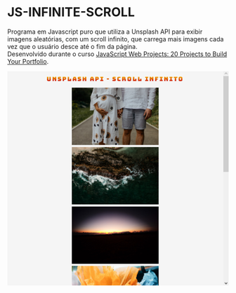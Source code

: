 # JS-INFINITE-SCROLL

Programa em Javascript puro que utiliza a Unsplash API para exibir imagens aleatórias, com um scroll infinito, que carrega mais imagens cada vez que o usuário desce até o fim da página.<br />
Desenvolvido durante o curso [JavaScript Web Projects: 20 Projects to Build Your Portfolio](https://www.udemy.com/course/javascript-web-projects-to-build-your-portfolio-resume).<br/>

![](https://github.com/luiizsilverio/js-infinite-scroll/blob/master/tela1.png)